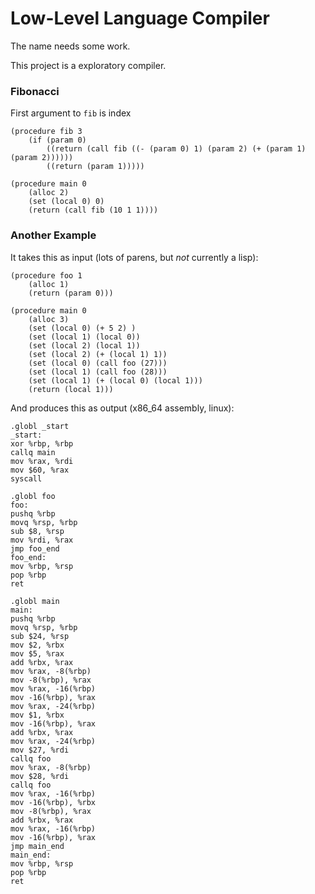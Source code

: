 # Low-Level Language Compiler

The name needs some work.

This project is a exploratory compiler. 


### Fibonacci

First argument to `fib` is index

```
(procedure fib 3
    (if (param 0)
        ((return (call fib ((- (param 0) 1) (param 2) (+ (param 1) (param 2))))))
        ((return (param 1)))))

(procedure main 0
    (alloc 2)
    (set (local 0) 0)
    (return (call fib (10 1 1))))
```

### Another Example

It takes this as input (lots of parens, but *not* currently a lisp):

```
(procedure foo 1
    (alloc 1)
    (return (param 0)))

(procedure main 0
    (alloc 3)
    (set (local 0) (+ 5 2) )
    (set (local 1) (local 0))
    (set (local 2) (local 1))
    (set (local 2) (+ (local 1) 1))
    (set (local 0) (call foo (27)))
    (set (local 1) (call foo (28)))
    (set (local 1) (+ (local 0) (local 1)))
    (return (local 1)))
```

And produces this as output (x86_64 assembly, linux):

```assembly
.globl _start
_start:
xor %rbp, %rbp
callq main
mov %rax, %rdi
mov $60, %rax
syscall

.globl foo
foo:
pushq %rbp
movq %rsp, %rbp
sub $8, %rsp
mov %rdi, %rax
jmp foo_end
foo_end:
mov %rbp, %rsp
pop %rbp
ret

.globl main
main:
pushq %rbp
movq %rsp, %rbp
sub $24, %rsp
mov $2, %rbx
mov $5, %rax
add %rbx, %rax
mov %rax, -8(%rbp)
mov -8(%rbp), %rax
mov %rax, -16(%rbp)
mov -16(%rbp), %rax
mov %rax, -24(%rbp)
mov $1, %rbx
mov -16(%rbp), %rax
add %rbx, %rax
mov %rax, -24(%rbp)
mov $27, %rdi
callq foo
mov %rax, -8(%rbp)
mov $28, %rdi
callq foo
mov %rax, -16(%rbp)
mov -16(%rbp), %rbx
mov -8(%rbp), %rax
add %rbx, %rax
mov %rax, -16(%rbp)
mov -16(%rbp), %rax
jmp main_end
main_end:
mov %rbp, %rsp
pop %rbp
ret
```
